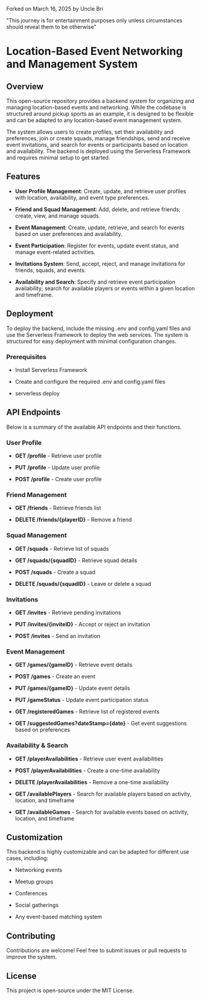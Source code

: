 Forked on March 16, 2025 by Uncle Bri

"This journey is for entertainment purposes only unless circumstances should reveal them to be otherwise"

Location-Based Event Networking and Management System
=====================================================

Overview
--------

This open-source repository provides a backend system for organizing and managing location-based events and networking. While the codebase is structured around pickup sports as an example, it is designed to be flexible and can be adapted to any location-based event management system.

The system allows users to create profiles, set their availability and preferences, join or create squads, manage friendships, send and receive event invitations, and search for events or participants based on location and availability. The backend is deployed using the Serverless Framework and requires minimal setup to get started.

Features
--------

*   **User Profile Management**: Create, update, and retrieve user profiles with location, availability, and event type preferences.
    
*   **Friend and Squad Management**: Add, delete, and retrieve friends; create, view, and manage squads.
    
*   **Event Management**: Create, update, retrieve, and search for events based on user preferences and availability.
    
*   **Event Participation**: Register for events, update event status, and manage event-related activities.
    
*   **Invitations System**: Send, accept, reject, and manage invitations for friends, squads, and events.
    
*   **Availability and Search**: Specify and retrieve event participation availability; search for available players or events within a given location and timeframe.
    

Deployment
----------

To deploy the backend, include the missing .env and config.yaml files and use the Serverless Framework to deploy the web services. The system is structured for easy deployment with minimal configuration changes.

### Prerequisites

*   Install Serverless Framework
    
*   Create and configure the required .env and config.yaml files
    
*   serverless deploy
    

API Endpoints
-------------

Below is a summary of the available API endpoints and their functions.

### User Profile

*   **GET /profile** - Retrieve user profile
    
*   **PUT /profile** - Update user profile
    
*   **POST /profile** - Create user profile
    

### Friend Management

*   **GET /friends** - Retrieve friends list
    
*   **DELETE /friends/{playerID}** - Remove a friend
    

### Squad Management

*   **GET /squads** - Retrieve list of squads
    
*   **GET /squads/{squadID}** - Retrieve squad details
    
*   **POST /squads** - Create a squad
    
*   **DELETE /squads/{squadID}** - Leave or delete a squad
    

### Invitations

*   **GET /invites** - Retrieve pending invitations
    
*   **PUT /invites/{inviteID}** - Accept or reject an invitation
    
*   **POST /invites** - Send an invitation
    

### Event Management

*   **GET /games/{gameID}** - Retrieve event details
    
*   **POST /games** - Create an event
    
*   **PUT /games/{gameID}** - Update event details
    
*   **PUT /gameStatus** - Update event participation status
    
*   **GET /registeredGames** - Retrieve list of registered events
    
*   **GET /suggestedGames?dateStamp={date}** - Get event suggestions based on preferences
    

### Availability & Search

*   **GET /playerAvailabilities** - Retrieve user event availabilities
    
*   **POST /playerAvailabilities** - Create a one-time availability
    
*   **DELETE /playerAvailabilities** - Remove a one-time availability
    
*   **GET /availablePlayers** - Search for available players based on activity, location, and timeframe
    
*   **GET /availableGames** - Search for available events based on activity, location, and timeframe
    

Customization
-------------

This backend is highly customizable and can be adapted for different use cases, including:

*   Networking events
    
*   Meetup groups
    
*   Conferences
    
*   Social gatherings
    
*   Any event-based matching system
    

Contributing
------------

Contributions are welcome! Feel free to submit issues or pull requests to improve the system.

License
-------

This project is open-source under the MIT License.
